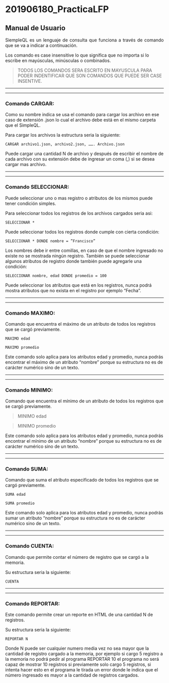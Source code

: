 # 201906180_PracticaLFP

## Manual de Usuario
<p align="justify">
SiempleQL es un lenguaje de consulta que funciona a través de comando que se va a indicar a continuación. 

Los comando es case insensitive lo que significa que no importa si lo escribe en mayúsculas, minúsculas o combinados.

>TODOS LOS COMANDOS SERA ESCRITO EN MAYUSCULA PARA PODER INDENTIFICAR QUE SON COMANDOS QUE PUEDE SER CASE INSENTIVE.

***
***

### Comando CARGAR:
Como su nombre indica se usa el comando para cargar los archivo en ese caso de extensión .json lo cual el archivo debe está en el mismo carpeta que el SimpleQL. 

Para cargar los archivos la estructura seria la siguiente:
~~~
CARGAR archivo1.json, archivo2.json, ……. Archivo.json
~~~
Puede cargar una cantidad N de archivo y después de escribir el nombre de cada archivo con su extensión debe de ingresar un coma (,) si se desea cargar mas archivo.

***
***

### Comando SELECCIONAR:
Puede seleccionar uno o mas registro o atributos de los mismos puede tener condición simples.

Para seleccionar todos los registros de los archivos cargados seria asi:
~~~
SELECCIONAR *
~~~
Puede seleccionar todos los registros donde cumple con cierta condición:
~~~
SELECCIONAR * DONDE nombre = ”Francisco”
~~~
Los nombres debe ir entre comillas, en caso de que el nombre ingresado no existe no se mostrada ningún registro.
También se puede seleccionar algunos atributos de registro donde también puede agregarle una condición:
~~~
SELECCIONAR nombre, edad DONDE promedio = 100
~~~
Puede seleccionar los atributos que está en los registros, nunca podrá mostra atributos que no exista en el registro por ejemplo “Fecha”.

***
***

### Comando MAXIMO:
Comando que encuentra el máximo de un atributo de todos los registros que se cargó previamente.
~~~
MAXIMO edad

MAXIMO promedio
~~~
Este comando solo aplica para los atributos edad y promedio, nunca podrás encontrar el máximo de un atributo “nombre” porque su estructura no es de carácter numérico sino de un texto.

***
***

### Comando MINIMO:
Comando que encuentra el mínimo de un atributo de todos los registros que se cargó previamente.

>MINIMO edad

>MINIMO promedio

Este comando solo aplica para los atributos edad y promedio, nunca podrás encontrar el mínimo de un atributo “nombre” porque su estructura no es de carácter numérico sino de un texto.

***
***

### Comando SUMA:
Comando que suma el atributo especificado de todos los registros que se cargó previamente.
~~~
SUMA edad

SUMA promedio
~~~
Este comando solo aplica para los atributos edad y promedio, nunca podrás sumar un atributo “nombre” porque su estructura no es de carácter numérico sino de un texto.

***
***

### Comando CUENTA:
Comando que permite contar el número de registro que se cargó a la memoria.

Su estructura seria la siguiente:
~~~
CUENTA
~~~
***
***

### Comando REPORTAR:
Este comando permite crear un reporte en HTML de una cantidad N de registros.

Su estructura seria la siguiente:
~~~
REPORTAR N
~~~
Donde N puede ser cualquier numero media vez no sea mayor que la cantidad de registro cargado a la memoria, por ejemplo si cargo 5 registro a la memoria no podrá pedir al programa REPORTAR 10 el programa no será capaz de mostrar 10 registros si previamente solo cargo 5 registros, si intenta hacer esto en el programa le tirada un error donde le indica que el número ingresado es mayor a la cantidad de registros cargados.

</p>
